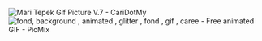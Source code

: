 <img src="https://media.tenor.com/rAvC34bYwoQAAAAd/neon-stars-neon.gif" alt="Mari Tepek Gif Picture V.7 - CariDotMy"/><img width="0" height="0" alt="image" src="https://github.com/user-attachments/assets/6cbb6e50-7bc2-4e29-aebb-1dd46d586f1f" /> <img src="https://img1.picmix.com/output/stamp/normal/7/7/3/5/265377_8fbed.gif" alt="fond, background , animated , glitter , fond , gif , caree - Free animated  GIF - PicMix"/><img width="0" height="0" alt="image" src="https://github.com/user-attachments/assets/c585f358-ae5c-4005-9a59-0a46f48e53c9" />


